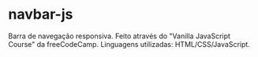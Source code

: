 # navbar-js
Barra de navegação responsiva. Feito através do "Vanilla JavaScript Course" da freeCodeCamp. Linguagens utilizadas: HTML/CSS/JavaScript.
